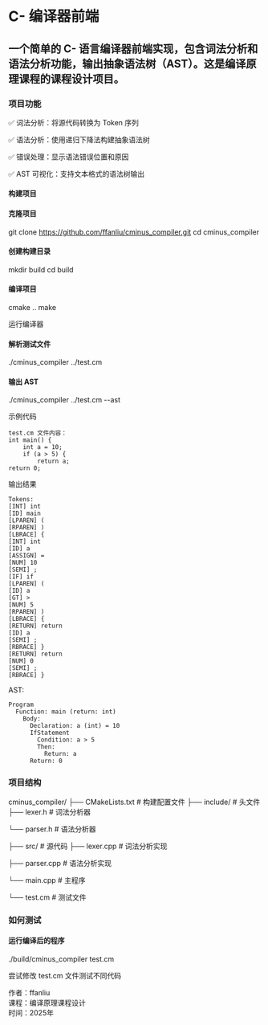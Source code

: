 # C- 编译器前端

## 一个简单的 C- 语言编译器前端实现，包含词法分析和语法分析功能，输出抽象语法树（AST）。这是编译原理课程的课程设计项目。

### 项目功能
✅ 词法分析：将源代码转换为 Token 序列

✅ 语法分析：使用递归下降法构建抽象语法树

✅ 错误处理：显示语法错误位置和原因

✅ AST 可视化：支持文本格式的语法树输出

#### 构建项目

#### 克隆项目

git clone https://github.com/ffanliu/cminus_compiler.git
cd cminus_compiler

#### 创建构建目录

mkdir build
cd build

#### 编译项目

cmake ..
make

运行编译器

#### 解析测试文件

./cminus_compiler ../test.cm

#### 输出 AST

./cminus_compiler ../test.cm --ast

示例代码
``` 
test.cm 文件内容：
int main() {
    int a = 10;
    if (a > 5) {
        return a;
return 0;
```
输出结果
```
Tokens:
[INT] int
[ID] main
[LPAREN] (
[RPAREN] )
[LBRACE] {
[INT] int
[ID] a
[ASSIGN] =
[NUM] 10
[SEMI] ;
[IF] if
[LPAREN] (
[ID] a
[GT] >
[NUM] 5
[RPAREN] )
[LBRACE] {
[RETURN] return
[ID] a
[SEMI] ;
[RBRACE] }
[RETURN] return
[NUM] 0
[SEMI] ;
[RBRACE] }
```
AST:
```
Program
  Function: main (return: int)
    Body:
      Declaration: a (int) = 10
      IfStatement
        Condition: a > 5
        Then:
          Return: a
      Return: 0
```

### 项目结构

cminus_compiler/
├── CMakeLists.txt      # 构建配置文件
├── include/            # 头文件
├── lexer.h         # 词法分析器

└── parser.h        # 语法分析器

├── src/                # 源代码
├── lexer.cpp       # 词法分析实现

├── parser.cpp      # 语法分析实现

└── main.cpp        # 主程序

└── test.cm             # 测试文件

### 如何测试

#### 运行编译后的程序

./build/cminus_compiler test.cm

尝试修改 test.cm 文件测试不同代码

作者：ffanliu  
课程：编译原理课程设计  
时间：2025年
